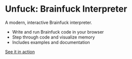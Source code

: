 # Unfuck: Brainfuck Interpreter

A modern, interactive Brainfuck interpreter.

- Write and run Brainfuck code in your browser
- Step through code and visualize memory
- Includes examples and documentation

[See it in action](https://ore-codes.github.io/unfuck)